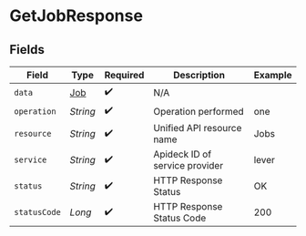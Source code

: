 # GetJobResponse


## Fields

| Field                             | Type                              | Required                          | Description                       | Example                           |
| --------------------------------- | --------------------------------- | --------------------------------- | --------------------------------- | --------------------------------- |
| `data`                            | [Job](../../models/shared/Job.md) | :heavy_check_mark:                | N/A                               |                                   |
| `operation`                       | *String*                          | :heavy_check_mark:                | Operation performed               | one                               |
| `resource`                        | *String*                          | :heavy_check_mark:                | Unified API resource name         | Jobs                              |
| `service`                         | *String*                          | :heavy_check_mark:                | Apideck ID of service provider    | lever                             |
| `status`                          | *String*                          | :heavy_check_mark:                | HTTP Response Status              | OK                                |
| `statusCode`                      | *Long*                            | :heavy_check_mark:                | HTTP Response Status Code         | 200                               |